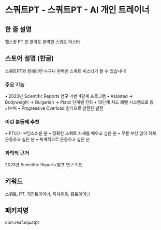 # 스쿼트PT - 스쿼트PT - AI 개인 트레이너

## 한 줄 설명
헬스장 PT 안 받아도 완벽한 스쿼트 마스터

## 스토어 설명 (한글)
스쿼트PT와 함께라면 누구나 완벽한 스쿼트 마스터가 될 수 있습니다!

### 주요 기능
• 2023년 Scientific Reports 연구 기반 4단계 프로그램
• Assisted → Bodyweight → Bulgarian → Pistol 단계별 진화
• 10단계 차드 레벨 시스템으로 동기부여
• Progressive Overload 원칙으로 안전한 발전

### 이런 분들께 추천
• PT비가 부담스러운 분
• 정확한 스쿼트 자세를 배우고 싶은 분
• 무릎 부상 없이 하체 운동하고 싶은 분
• 체계적으로 운동하고 싶은 분

### 과학적 근거
2023년 Scientific Reports 발표 연구 기반

## 키워드
스쿼트, PT, 개인트레이너, 하체운동, 홈트레이닝

## 패키지명
com.reaf.squatpt
